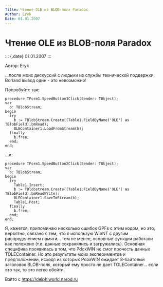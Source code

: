 ```yaml
---
Title: Чтение OLE из BLOB-поля Paradox
Author: Eryk
Date: 01.01.2007
---
```



Чтение OLE из BLOB-поля Paradox
===============================

::: {.date}
01.01.2007
:::

Автор: Eryk

...после моих дискуссий с людьми из службы технической поддержки
Borland вывод один - это невозможно!

Попробуйте так:

    procedure TForm1.SpeedButton1Click(Sender: TObject);
    var
      b: TBlobStream;
    begin
      try
        b := TBlobStream.Create((Table1.FieldByName('OLE') as TBlobField),bmRead);
        OLEContainer1.LoadFromStream(b);
      finally
        b.free;
      end;
    end;

...и:

    procedure TForm1.SpeedButton2Click(Sender: TObject);
    var
      b: TBlobStream;
    begin
      try
        Table1.Insert;
        b := TBlobstream.Create((Table1.FieldByName('OLE') as TBlobField),bmReadWrite);
        OLEContainer1.SaveToStream(b);
        Table1.Post;
      finally
        b.free;
      end;
    end;

Я, кажется, припоминаю несколько ошибок GPFs с этим кодом, но это,
вероятно, связано с тем, что я использую WinNT с другим распределением
памяти... тем не менее, основные функции работали как положено (т.е.
данные сохранялись и загружались). Основная специфика проявилась в том,
что PdoxWIN не смог прочесть данные TOLEContainer. Но это результаты
моих экспериментов и предположений, исходя из которых PdoxWIN ожидает
8-байтовый заголовок BLOB-поля, который ему просто не дает
TOLEContainer... если это так, то это легко обойти.

Взято с <https://delphiworld.narod.ru>
